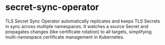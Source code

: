 # secret-sync-operator
TLS Secret Sync Operator automatically replicates and keeps TLS Secrets in sync across multiple namespaces. It watches a source Secret and propagates changes (like certificate rotation) to all targets, simplifying multi-namespace certificate management in Kubernetes.
